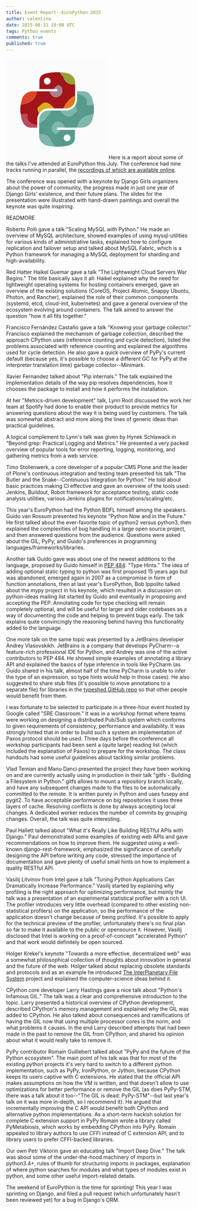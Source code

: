 ```yaml
---
title: Event Report--EuroPython 2015
author: valentina
date: 2015-08-31 19:00 UTC
tags: Python events
comments: true
published: true
---
```


![EuroPython logo](/images/blog/europython-2015.png) Here is a report about some of the talks I've attended at EuroPython this July. The conference had nine tracks running in parallel, the [recordings of which are available online](https://www.youtube.com/playlist?list=PL8uoeex94UhGGUH0mFb-StlZ1WYGWiJfP).

The conference was opened with a keynote by Django Girls organizers about the power of community, the progress made in just one year of Django Girls' existence, and their future plans. The slides for the presentation were illustrated with hand-drawn paintings and overall the keynote was quite inspiring.

READMORE

Roberto Polli gave a talk "Scaling MySQL with Python." He made an overview of MySQL architecture, showed examples of using mysql-utilities for various kinds of administrative tasks, explained how to configure replication and failover setup and talked about MySQL Fabric, which is a Python framework for managing a MySQL deployment for sharding and high-availability.

Red Hatter Haikel Guemar gave a talk "The Lightweight Cloud Servers War Begins." The title basically says it all: Haikel explained why the need for lightweight operating systems for hosting containers emerged, gave an overview of the existing solutions (CoreOS, Project Atomic, Snappy Ubuntu, Photon, and Rancher), explained the role of their common components (systemd, etcd, cloud-init, kubernetes) and gave a general overview of the ecosystem evolving around containers. The talk aimed to answer the question "how it all fits together."

Francisco Fernández Castaño gave a talk "Knowing your garbage collector." Francisco explained the mechanism of garbage collection, described the approach CPython uses (reference counting and cycle detection), listed the problems associated with reference counting and explained the algorithms used for cycle detection. He also gave a quick overview of PyPy's current default (because yes, it's possible to choose a different GC for PyPy at the interpreter translation time) garbage collector--Minimark.

Xavier Fernandez talked about "Pip internals." The talk explained the implementation details of the way pip resolves dependencies, how it chooses the package to install and how it performs the installation.

At her "Metrics-driven development" talk, Lynn Root discussed the work her team at Spotify had done to enable their product to provide metrics for answering questions about the way it is being used by customers. The talk was somewhat abstract and more along the lines of generic ideas than practical guidelines.

A logical complement to Lynn's talk was given by Hynek Schlawack in "Beyond grep: Practical Logging and Metrics." He presented a very packed overview of popular tools for error reporting, logging, monitoring, and gathering metrics from a web service.

Timo Stollenwerk, a core developer of a popular CMS Plone and the leader of Plone's continuous integration and testing team presented his talk "The Butler and the Snake--Continuous Integration for Python." He told about basic practices making CI effective and gave an overview of the tools used: Jenkins, Buildout, Robot framework for acceptance testing, static code analysis utilities, various Jenkins plugins for notifications/scaling/etc.

This year's EuroPython had the Python BDFL himself among the speakers. Guido van Rossum presented his keynote "Python Now and in the Future." He first talked about the ever-favorite topic of python2 versus python3, then explained the complexities of bug handling in a large open source project, and then answered questions from the audience. Questions were asked about the GIL, PyPy, and Guido's preferences in programming languages/frameworks/libraries.

Another talk Guido gave was about one of the newest additions to the language, proposed by Guido himself in [PEP 484](https://www.python.org/dev/peps/pep-0484): "Type Hints." The idea of adding optional static typing to python was first proposed 15 years ago but was abandoned, emerged again in 2007 as a compromise in form of function annotations, then at last year's EuroPython, Bob Ippolito talked about the mypy project in his keynote, which resulted in a discussion on python-ideas mailing list started by Guido and eventually in proposing and accepting the PEP. Annotating code for type checking will remain completely optional, and will be useful for larger and older codebases as a way of documenting the code and helping to prevent bugs early. The talk explains quite convincingly the reasoning behind having this functionality added to the language.

One more talk on the same topic was presented by a JetBrains developer Andrey Vlasovskikh. JetBrains is a company that develops PyCharm--a feature-rich professional IDE for Python, and Andrey was one of the active contributors to PEP 484. He showed simple examples of annotating a library API and explained the basics of type inference in tools like PyCharm (as Guido shared in his talk, almost half of the time PyCharm is unable to infer the type of an expression, so type hints would help in those cases). He also suggested to share stub files (it's possible to move annotations to a separate file) for libraries in the [typeshed GitHub repo](https://github.com/python/typeshed) so that other people would benefit from them.

I was fortunate to be selected to participate in a three-hour event hosted by Google called "SRE Classroom." It was in a workshop format where teams were working on designing a distributed Pub/Sub system which conforms to given requirements of consistency, performance and availability. It was strongly hinted that in order to build such a system an implementation of Paxos protocol should be used. Three days before the conference all workshop participants had been sent a (quite large) reading list (which included the explanation of Paxos) to prepare for the workshop. The class handouts had some useful guidelines about tackling similar problems.

Vlad Temian and Manu Danci presented the project they have been working on and are currently actually using in production in their talk "gitfs - Building a Filesystem in Python." gitfs allows to mount a repository branch locally, and have any subsequent changes made to the files to be automatically committed to the remote. It is written purely in Python and uses fusepy and pygit2. To have acceptable performance on big repositories it uses three layers of cache. Resolving conflicts is done by always accepting local changes. A dedicated worker reduces the number of commits by grouping changes. Overall, the talk was quite interesting.

Paul Hallett talked about "What it's Really Like Building RESTful APIs with Django." Paul demonstrated some examples of existing web APIs and gave recommendations on how to improve them. He suggested using a well-known django-rest-framework, emphasized the significance of carefully designing the API before writing any code, stressed the importance of documentation and gave plenty of useful small hints on how to implement a quality RESTful API.

Vasilij Litvinov from Intel gave a talk "Tuning Python Applications Can Dramatically Increase Performance." Vasilij started by explaining why profiling is the right approach for optimizing performance, but mainly the talk was a presentation of an experimental statistical profiler with a rich UI. The profiler introduces very little overhead (compared to other existing non-statistical profilers) on the application, so the performance of the application doesn't change because of being profiled. It's possible to apply for the technical preview of the profiler, unfortunately there's no final plan so far to make it available to the public or opensource it. However, Vasilij disclosed that Intel is working on a proof-of-concept "accelerated Python" and that work would definitely be open sourced.

Holger Krekel's keynote "Towards a more effective, decentralized web" was a somewhat philosophical collection of thoughts about innovation in general and the future of the web. Holger talked about replacing obsolete standards and protocols and as an example he introduced [The InterPlanetary File System](http://ipfs.io/) project and explained the computer-science ideas behind it.

CPython core developer Larry Hastings gave a nice talk about "Python's Infamous GIL." The talk was a clear and comprehensive introduction to the topic. Larry presented a historical overview of CPython development, described CPython's memory management and explained why the GIL was added to CPython. He also talked about consequences and ramifications of having the GIL now that using multiple processor cores is the norm, and what problems it causes. In the end Larry described attempts that had been made in the past to remove the GIL from CPython, and shared his opinion about what it would really take to remove it.

PyPy contributor Romain Guillebert talked about "PyPy and the future of the Python ecosystem". The main point of his talk was that for most of the existing python projects it's very hard to switch to a different python implementation, such as PyPy, IronPython, or Jython, because CPython keeps its users captive with C extensions. He stated that the official API makes assumptions on how the VM is written, and that doesn't allow to use optimizations for better performance or remove the GIL (as does PyPy-STM, there was a talk about it too--"The GIL is dead: PyPy-STM"--but last year's talk on it was more in-depth, so I recommend it). He argued that incrementally improving the C API would benefit both CPython and alternative python implementations. As a short-term hackish solution for complete C extension support in PyPy Romain wrote a library called PyMetabiosis, which works by embedding CPython into PyPy. Romain appealed to library authors to use CFFI instead of C extension API, and to library users to prefer CFFI-backed libraries.

Our own Petr Viktorin gave an educating talk "Import Deep Dive." The talk was about some of the under-the-hood machinery of imports in python3.4+, rules of thumb for structuring imports in packages, explanation of where python searches for modules and what types of modules exist in python, and some other useful import-related details.

The weekend of EuroPython is the time for sprinting! This year I was sprinting on Django, and filed a pull request (which unfortunately hasn't been reviewed yet) for a bug in Django's ORM.
